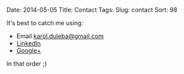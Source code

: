 Date: 2014-05-05
Title: Contact
Tags:
Slug: contact
Sort: 98

It's best to catch me using:

- Email <karol.duleba@gmail.com>
- [LinkedIn](http://www.linkedin.com/in/dulebakarol)
- [Google+](https://plus.google.com/+KarolDul%C4%99ba)

In that order ;)
